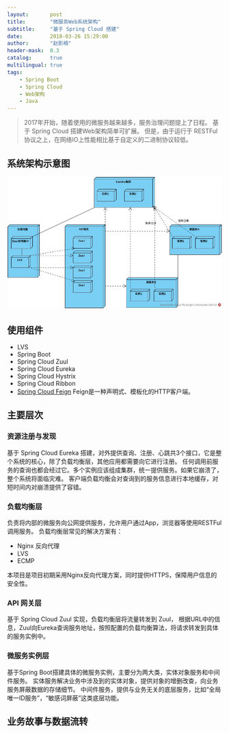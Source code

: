 ```yaml
---
layout:       post
title:        "微服务Web系统架构"
subtitle:     "基于 Spring Cloud 搭建"
date:         2018-03-26 15:29:00
author:       "赵影楠"
header-mask:  0.3
catalog:      true
multilingual: true
tags:
    - Spring Boot
    - Spring Cloud
    - Web架构
    - Java
---
```


> 2017年开始，随着使用的微服务越来越多，服务治理问题提上了日程。
> 基于 Spring Cloud 搭建Web架构简单可扩展。
> 但是，由于运行于 RESTFul 协议之上，在网络IO上性能相比基于自定义的二进制协议较低。


## 系统架构示意图

![](/img/in-post/f2d133/hong_guan_jia_gou_tu.jpg)


## 使用组件

* LVS
* Spring Boot
* Spring Cloud Zuul
* Spring Cloud Eureka
* Spring Cloud Hystrix
* Spring Cloud Ribbon
* [Spring Cloud Feign](https://github.com/OpenFeign/feign) 
Feign是一种声明式、模板化的HTTP客户端。


## 主要层次


### 资源注册与发现

基于 Spring Cloud Eureka 搭建，对外提供查询、注册、心跳共3个接口，它是整个系统的核心，除了负载均衡层，其他应用都需要向它进行注册。
任何调用前服务的查询也都会经过它。多个实例应该组成集群，统一提供服务。如果它崩溃了，整个系统将面临灾难。
客户端负载均衡会对查询到的服务信息进行本地缓存，对短时间内对崩溃提供了容错。

### 负载均衡层

负责将内部的微服务向公网提供服务，允许用户通过App，浏览器等使用RESTFul调用服务。
负载均衡层常见的解决方案有：

* Nginx 反向代理
* LVS
* ECMP

本项目是项目初期采用Nginx反向代理方案，同时提供HTTPS，保障用户信息的安全性。

### API 网关层

基于 Spring Cloud Zuul 实现，负载均衡层将流量转发到 Zuul，
根据URL中的信息，Zuul向Eureka查询服务地址，按照配置的负载均衡算法，将请求转发到具体的服务实例中。


### 微服务实例层

基于Spring Boot搭建具体的微服务实例，主要分为两大类，实体对象服务和中间件服务。
实体服务解决业务中涉及到的实体对象，提供对象的增删改查，向业务服务屏蔽数据的存储细节。
中间件服务，提供与业务无关的底层服务，比如“全局唯一ID服务”，“敏感词屏蔽”这类底层功能。


## 业务故事与数据流转
